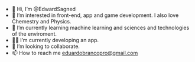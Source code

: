 - 👋 Hi, I’m @EdwardSagned
- 👀 I’m interested in front-end, app and game development. I also love Chemestry and Physics.
- 🌱 I’m currently learning machine learning and sciences and technologies of the enviroment.
- 🧑‍💻 I’m currently developing an app.
- 💞️ I’m looking to collaborate.
- 📫 How to reach me eduardobrancopro@gmail.com

<!---
EdwardSagned/EdwardSagned is a ✨ special ✨ repository because its `README.md` (this file) appears on your GitHub profile.
You can click the Preview link to take a look at your changes.
--->
